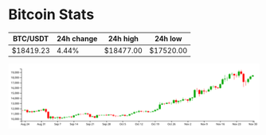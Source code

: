 # Bitcoin Stats

BTC/USDT|24h change|24h high|24h low|
|---|---|---|---|
|$18419.23|4.44%|$18477.00|$17520.00|

<img src="./chart.svg">
